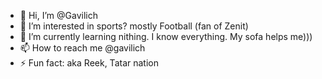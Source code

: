 - 👋 Hi, I’m @Gavilich
- 👀 I’m interested in sports? mostly Football (fan of Zenit)
- 🌱 I’m currently learning nithing. I know everything. My sofa helps me)))
- 📫 How to reach me @gavilich
- ⚡ Fun fact: aka Reek, Tatar nation

